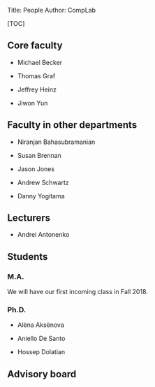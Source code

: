 Title: People
Author: CompLab

[TOC]

## Core faculty

- Michael Becker

- Thomas Graf

- Jeffrey Heinz

- Jiwon Yun


## Faculty in other departments

- Niranjan Bahasubramanian

- Susan Brennan

- Jason Jones

- Andrew Schwartz

- Danny Yogitama


## Lecturers

- Andrei Antonenko

## Students

### M.A.

We will have our first incoming class in Fall 2018.

### Ph.D.

- Alëna Aksënova

- Aniello De Santo

- Hossep Dolatian

## Advisory board
